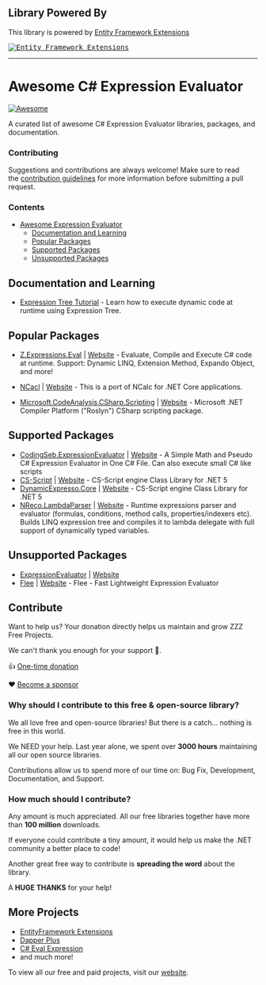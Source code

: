 ## Library Powered By

This library is powered by [Entity Framework Extensions](https://entityframework-extensions.net/?z=github&y=entityframework-plus)

<a href="https://entityframework-extensions.net/?z=github&y=entityframework-plus">
<kbd>
<img src="https://zzzprojects.github.io/images/logo/entityframework-extensions-pub.jpg" alt="Entity Framework Extensions" />
</kbd>
</a>

---

# Awesome C# Expression Evaluator

[![Awesome](https://awesome.re/badge-flat.svg)](https://awesome.re)

A curated list of awesome C# Expression Evaluator libraries, packages, and documentation.

### Contributing

Suggestions and contributions are always welcome! Make sure to read the <a href="https://github.com/zzzprojects/awesome-entity-framework-6/blob/master/CONTRIBUTING.md">contribution guidelines</a> for more information before submitting a pull request.

### Contents

- [Awesome Expression Evaluator](#awesome-entity-framework-6)
   - [Documentation and Learning](#documentation-and-learning)
   - [Popular Packages](#popular-packages)
   - [Supported Packages](#supported-packages)
   - [Unsupported Packages](#supported-packages)

## Documentation and Learning

- [Expression Tree Tutorial](https://expressiontree-tutorial.net/) - Learn how to execute dynamic code at runtime using Expression Tree.

## Popular Packages

- [Z.Expressions.Eval](https://www.nuget.org/packages/Z.Expressions.Eval/) | [Website](https://eval-expression.net/) - Evaluate, Compile and Execute C# code at runtime. Support: Dynamic LINQ, Extension Method, Expando Object, and more!

- [NCacl](https://www.nuget.org/packages/CoreCLR-NCalc/) | [Website](https://riptutorial.com/ncalc/learn/100000/overview) - This is a port of NCalc for .NET Core applications.
- [Microsoft.CodeAnalysis.CSharp.Scripting](https://www.nuget.org/packages/Microsoft.CodeAnalysis.CSharp.Scripting/) | [Website](https://riptutorial.com/roslyn-scripting/learn/100000/overview) - Microsoft .NET Compiler Platform ("Roslyn") CSharp scripting package.
  
## Supported Packages

- [CodingSeb.ExpressionEvaluator](https://www.nuget.org/packages/CodingSeb.ExpressionEvaluator/) | [Website](https://riptutorial.com/codingseb-expression-evaluator/learn/100000/overview) - A Simple Math and Pseudo C# Expression Evaluator in One C# File. Can also execute small C# like scripts
- [CS-Script](https://www.nuget.org/packages/CS-Script/) | [Website](https://riptutorial.com/cs-script/learn/100000/overview) - CS-Script engine Class Library for .NET 5
- [DynamicExpresso.Core](https://www.nuget.org/packages/DynamicExpresso.Core/) | [Website](https://riptutorial.com/dynamic-expresso/learn/100000/overview) - CS-Script engine Class Library for .NET 5
- [NReco.LambdaParser](https://www.nuget.org/packages/NReco.LambdaParser/) | [Website](https://riptutorial.com/lambda-parser/learn/100000/overview) - Runtime expressions parser and evaluator (formulas, conditions, method calls, properties/indexers etc). Builds LINQ expression tree and compiles it to lambda delegate with full support of dynamically typed variables.

## Unsupported Packages

- [ExpressionEvaluator](https://www.nuget.org/packages/ExpressionEvaluator/) | [Website](https://riptutorial.com/expression-evaluator/learn/100000/overview)
- [Flee](https://www.nuget.org/packages/Flee/) | [Website](https://riptutorial.com/flee/learn/100000/overview) - Flee - Fast Lightweight Expression Evaluator

## Contribute

Want to help us? Your donation directly helps us maintain and grow ZZZ Free Projects. 

We can't thank you enough for your support 🙏.

👍 [One-time donation](https://zzzprojects.com/contribute)

❤️ [Become a sponsor](https://github.com/sponsors/zzzprojects) 

### Why should I contribute to this free & open-source library?
We all love free and open-source libraries! But there is a catch... nothing is free in this world.

We NEED your help. Last year alone, we spent over **3000 hours** maintaining all our open source libraries.

Contributions allow us to spend more of our time on: Bug Fix, Development, Documentation, and Support.

### How much should I contribute?
Any amount is much appreciated. All our free libraries together have more than **100 million** downloads.

If everyone could contribute a tiny amount, it would help us make the .NET community a better place to code!

Another great free way to contribute is  **spreading the word** about the library.

A **HUGE THANKS** for your help!

## More Projects

- [EntityFramework Extensions](https://entityframework-extensions.net/)
- [Dapper Plus](https://dapper-plus.net/)
- [C# Eval Expression](https://eval-expression.net/)
- and much more! 

To view all our free and paid projects, visit our [website](https://zzzprojects.com/).
